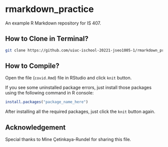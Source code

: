 # rmarkdown_practice

An example R Markdown repository for IS 407.

## How to Clone in Terminal?

``` bash
git clone https://github.com/uiuc-ischool-20221-jseo1005-1/rmarkdown_practice.git
```

## How to Compile?

Open the file (`covid.Rmd`) file in RStudio and click `knit` button.

If you see some uninstalled package errors, just install those packages using the following command in R console:

``` r
install.packages("package_name_here")
```

After installing all the required packages, just click the `knit` button again.

## Acknowledgement

Special thanks to Mine Çetinkaya-Rundel for sharing this file.

